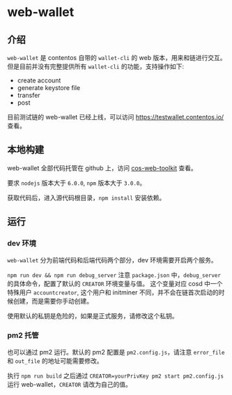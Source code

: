 # web-wallet

## 介绍

`web-wallet` 是 contentos 自带的 `wallet-cli` 的 web 版本，用来和链进行交互。但是目前并没有完整提供所有 `wallet-cli` 的功能，支持操作如下:

* create account
* generate keystore file
* transfer
* post

目前测试链的 web-wallet 已经上线，可以访问 <https://testwallet.contentos.io/> 查看。

## 本地构建

web-wallet 全部代码托管在 github 上，访问 [cos-web-toolkit](https://github.com/coschain/cos-web-toolkit) 查看。

要求 `nodejs` 版本大于 `6.0.0`, `npm` 版本大于 `3.0.0`。

获取代码后，进入源代码根目录，`npm install` 安装依赖。

## 运行

### dev 环境
`web-wallet` 分为前端代码和后端代码两个部分，dev 环境需要开启两个服务。

`npm run dev && npm run debug_server` 注意 `package.json` 中，`debug_server` 的具体命令，配置了默认的 `CREATOR` 环境变量与值。
这个变量对应 cosd 中一个特殊用户 `accountcreator`, 这个用户和 initminer 不同，并不会在链首次启动的时候创建，而是需要你手动创建。

使用默认的私钥是危险的，如果是正式服务，请修改这个私钥。

### pm2 托管
也可以通过 pm2 运行。默认的 pm2 配置是 `pm2.config.js`，请注意 `error_file` 和 `out_file` 的地址可能需要修改。

执行 `npm run build` 之后通过 `CREATOR=yourPrivKey pm2 start pm2.config.js` 运行 web-wallet，`CREATOR` 请改为自己的值。

